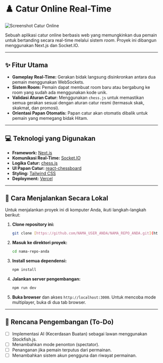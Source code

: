 # ♟️ Catur Online Real-Time

![Screenshot Catur Online](https://i.imgur.com/GzB9kbl.png)

Sebuah aplikasi catur online berbasis web yang memungkinkan dua pemain untuk bertanding secara real-time melalui sistem *room*. Proyek ini dibangun menggunakan Next.js dan Socket.IO.

---

## ✨ Fitur Utama

-   **Gameplay Real-Time:** Gerakan bidak langsung disinkronkan antara dua pemain menggunakan WebSockets.
-   **Sistem Room:** Pemain dapat membuat room baru atau bergabung ke room yang sudah ada menggunakan kode unik.
-   **Validasi Aturan Catur:** Menggunakan `chess.js` untuk memastikan semua gerakan sesuai dengan aturan catur resmi (termasuk skak, skakmat, dan promosi).
-   **Orientasi Papan Otomatis:** Papan catur akan otomatis dibalik untuk pemain yang memegang bidak Hitam.

---

## 💻 Teknologi yang Digunakan

-   **Framework:** [Next.js](https://nextjs.org/)
-   **Komunikasi Real-Time:** [Socket.IO](https://socket.io/)
-   **Logika Catur:** [chess.js](https://github.com/jhlywa/chess.js)
-   **UI Papan Catur:** [react-chessboard](https://github.com/Clariity/react-chessboard)
-   **Styling:** [Tailwind CSS](https://tailwindcss.com/)
-   **Deployment:** [Vercel](https://vercel.com/)

---

## 🚀 Cara Menjalankan Secara Lokal

Untuk menjalankan proyek ini di komputer Anda, ikuti langkah-langkah berikut:

1.  **Clone repository ini:**
    ```bash
    git clone [https://github.com/NAMA_USER_ANDA/NAMA_REPO_ANDA.git](https://github.com/NAMA_USER_ANDA/NAMA_REPO_ANDA.git)
    ```

2.  **Masuk ke direktori proyek:**
    ```bash
    cd nama-repo-anda
    ```

3.  **Install semua dependensi:**
    ```bash
    npm install
    ```

4.  **Jalankan server pengembangan:**
    ```bash
    npm run dev
    ```

5.  **Buka browser** dan akses `http://localhost:3000`. Untuk mencoba mode multiplayer, buka di dua tab browser.

---

## 🚧 Rencana Pengembangan (To-Do)

-   [ ] Implementasi AI (Kecerdasan Buatan) sebagai lawan menggunakan Stockfish.js.
-   [ ] Menambahkan mode penonton (spectator).
-   [ ] Penanganan jika pemain terputus dari permainan.
-   [ ] Menambahkan sistem akun pengguna dan riwayat permainan.
